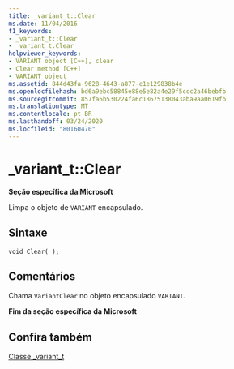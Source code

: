 ```yaml
---
title: _variant_t::Clear
ms.date: 11/04/2016
f1_keywords:
- _variant_t::Clear
- _variant_t.Clear
helpviewer_keywords:
- VARIANT object [C++], clear
- Clear method [C++]
- VARIANT object
ms.assetid: 844d43fa-9628-4643-a877-c1e129838b4e
ms.openlocfilehash: bd6a9ebc58845e88e5e82a4e29f5ccc2a46bebfb
ms.sourcegitcommit: 857fa6b530224fa6c18675138043aba9aa0619fb
ms.translationtype: MT
ms.contentlocale: pt-BR
ms.lasthandoff: 03/24/2020
ms.locfileid: "80160470"
---
```

# <a name="_variant_tclear"></a>_variant_t::Clear

**Seção específica da Microsoft**

Limpa o objeto de `VARIANT` encapsulado.

## <a name="syntax"></a>Sintaxe

```
void Clear( );
```

## <a name="remarks"></a>Comentários

Chama `VariantClear` no objeto encapsulado `VARIANT`.

**Fim da seção específica da Microsoft**

## <a name="see-also"></a>Confira também

[Classe _variant_t](../cpp/variant-t-class.md)
